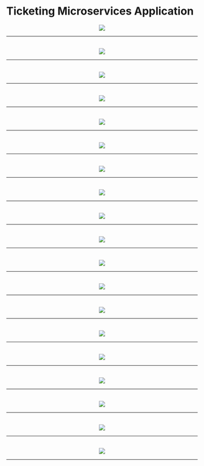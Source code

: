 # Ticketing Microservices Application

<div align="center">
    <img src="https://github.com/isurukumanayake/ticketing/assets/137193960/4853b4d7-23c5-43c4-8bfa-331fa7fa89e2" >
    <br/><hr><br/>
    <img src="https://github.com/isurukumanayake/ticketing/assets/137193960/265039ae-1c76-4ede-8781-1d112044d459" >
    <br/><hr><br/>
    <img src="https://github.com/isurukumanayake/ticketing/assets/137193960/588988bc-6ccf-47cb-96c3-435a8d4d5bdc" >
    <br/><hr><br/>
    <img src="https://github.com/isurukumanayake/ticketing/assets/137193960/40daa3b3-20ff-4256-8f6c-0dd6afbd3da8" >
    <br/><hr><br/>
    <img src="https://github.com/isurukumanayake/ticketing/assets/137193960/b0a6f954-24b1-4091-a8c9-f9d715af4040" >
    <br/><hr><br/>
    <img src="https://github.com/isurukumanayake/ticketing/assets/137193960/52a7a159-4be4-45d2-97c3-88300251ff40" >
    <br/><hr><br/>
    <img src="https://github.com/isurukumanayake/ticketing/assets/137193960/8114d4d5-d226-468e-b951-2376a4fecc07" >
    <br/><hr><br/>
    <img src="https://github.com/isurukumanayake/ticketing/assets/137193960/8c26c5a6-f85c-47c3-9c72-0de7728c8b6b" >
    <br/><hr><br/>
    <img src="https://github.com/isurukumanayake/ticketing/assets/137193960/058544d9-410b-45c6-a223-7f42dfa1e693" >
    <br/><hr><br/>
    <img src="https://github.com/isurukumanayake/ticketing/assets/137193960/1b6dfbfe-cc33-4a8e-9daa-167a1a2e7add" >
    <br/><hr><br/>
    <img src="https://github.com/isurukumanayake/ticketing/assets/137193960/006b994c-b07d-45a4-92db-5a59a9f192fe" >
    <br/><hr><br/>
    <img src="https://github.com/isurukumanayake/ticketing/assets/137193960/d0a82503-4de1-400e-af6c-1f2c6369b2e5" >
    <br/><hr><br/>
    <img src="https://github.com/isurukumanayake/ticketing/assets/137193960/7363892d-8fa0-4a75-84b2-19fd4f069e09" >
    <br/><hr><br/>
    <img src="https://github.com/isurukumanayake/ticketing/assets/137193960/7abf1860-cad8-440c-a643-96094cd5333e" >
    <br/><hr><br/>
    <img src="https://github.com/isurukumanayake/ticketing/assets/137193960/7f4d3ef8-db4e-4c02-85c8-ccb59b8976de" >
    <br/><hr><br/>
    <img src="https://github.com/isurukumanayake/ticketing/assets/137193960/206a2ee8-b869-474d-9d61-898bfc3a7e96" >
    <br/><hr><br/>
    <img src="https://github.com/isurukumanayake/ticketing/assets/137193960/7a3bf98b-bf17-4dde-8db0-d826d7955085" >
    <br/><hr><br/>
    <img src="https://github.com/isurukumanayake/ticketing/assets/137193960/5bbc2907-9000-4a24-a0f7-0fb2098f9c5c" >
    <br/><hr><br/>
    <img src="https://github.com/isurukumanayake/ticketing/assets/137193960/2e67d624-6a8a-484f-b0e2-ffb4fc3f536b" >
    <br/><hr><br/>
</div>
